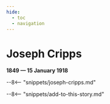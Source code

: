 ```yaml
---
hide:
  - toc
  - navigation 
---
```


# Joseph Cripps

**1849 — 15 January 1918**

--8<-- "snippets/joseph-cripps.md"

--8<-- "snippets/add-to-this-story.md"